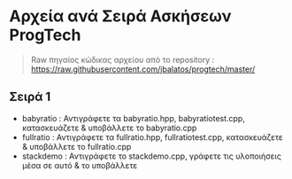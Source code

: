 # Αρχεία ανά Σειρά Ασκήσεων ProgTech

> Raw πηγαίος κώδικας αρχείου από το repository :
> https://raw.githubusercontent.com/jbalatos/progtech/master/<filename>

## Σειρά 1
- babyratio : Αντιγράφετε τα babyratio.hpp,  babyratiotest.cpp,  κατασκευάζετε & υποβάλλετε το babyratio.cpp
- fullratio : Αντιγράφετε τα fullratio.hpp,  fullratiotest.cpp,  κατασκευάζετε & υποβάλλετε το fullratio.cpp
- stackdemo : Αντιγράφετε το stackdemo.cpp,  γράφετε τις υλοποιήσεις μέσα σε αυτό & το υποβάλλετε

